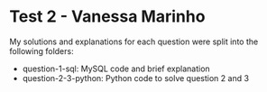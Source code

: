 # Test 2  - Vanessa Marinho

My solutions and explanations for each question were split into the following folders:

* question-1-sql: MySQL code and brief explanation
* question-2-3-python: Python code to solve question 2 and 3

